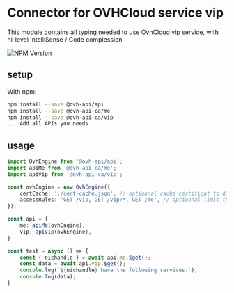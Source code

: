 # Connector for OVHCloud service vip

This module contains all typing needed to use OvhCloud vip service, with hi-level IntelliSense / Code complession

[![NPM Version](https://img.shields.io/npm/v/@ovh-api-ca/vip.svg?style=flat)](https://www.npmjs.org/package/@ovh-api-ca/vip)

## setup

With npm:
````bash
npm install --save @ovh-api/api
npm install --save @ovh-api-ca/me
npm install --save @ovh-api-ca/vip
... Add all APIs you needs
````

## usage

````typescript
import OvhEngine from '@ovh-api/api';
import apiMe from '@ovh-api-ca/me';
import apiVip from '@ovh-api-ca/vip';

const ovhEngine = new OvhEngine({ 
    certCache: './cert-cache.json', // optionnal cache certificat to disk
    accessRules: 'GET /vip, GET /vip/*, GET /me', // optionnal limit the requested privileges.
});

const api = {
    me: apiMe(ovhEngine),
    vip: apiVip(ovhEngine),
}

const test = async () => {
    const { nichandle } = await api.me.$get();
    const data = await api.vip.$get();
    console.log(`${nichandle} have the following services:`);
    console.log(data);
}

````